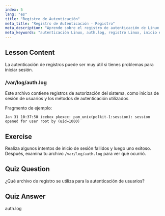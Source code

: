 ```yaml
---
index: 5
lang: "es"
title: "Registro de Autenticación"
meta_title: "Registro de Autenticación - Registro"
meta_description: "Aprende sobre el registro de autenticación de Linux con /var/log/auth.log. Comprende los inicios de sesión de usuarios y soluciona problemas de acceso con esta guía esencial."
meta_keywords: "autenticación Linux, auth.log, registro Linux, inicio de sesión de usuario, seguridad Linux, principiante, tutorial, guía"
---
```


## Lesson Content

La autenticación de registros puede ser muy útil si tienes problemas para iniciar sesión.

### /var/log/auth.log

Este archivo contiene registros de autorización del sistema, como inicios de sesión de usuarios y los métodos de autenticación utilizados.

Fragmento de ejemplo:

```plaintext
Jan 31 10:37:50 icebox pkexec: pam_unix(polkit-1:session): session opened for user root by (uid=1000)
```

## Exercise

Realiza algunos intentos de inicio de sesión fallidos y luego uno exitoso. Después, examina tu archivo `/var/log/auth.log` para ver qué ocurrió.

## Quiz Question

¿Qué archivo de registro se utiliza para la autenticación de usuarios?

## Quiz Answer

auth.log
